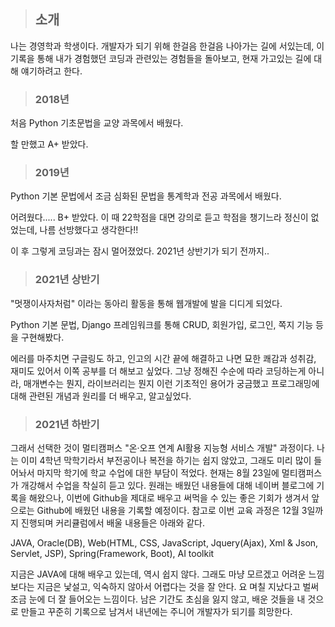 > ## 소개

나는 경영학과 학생이다. 개발자가 되기 위해 한걸음 한걸음 나아가는 길에 서있는데, 이 기록을 통해 내가 경험했던 코딩과 관련있는 경험들을 돌아보고, 현재 가고있는 길에 대해 얘기하려고 한다. 


> ### 2018년

처음 Python 기초문법을 교양 과목에서 배웠다. 

할 만했고 A+ 받았다. 



> ### 2019년 

Python 기본 문법에서 조금 심화된 문법을 통계학과 전공 과목에서 배웠다. 

어려웠다..... B+ 받았다. 이 때 22학점을 대면 강의로 듣고 학점을 챙기느라 정신이 없었는데, 나름 선방했다고 생각한다!! 

이 후 그렇게 코딩과는 잠시 멀어졌었다. 2021년 상반기가 되기 전까지..



> ### 2021년 상반기

"멋쟁이사자처럼" 이라는 동아리 활동을 통해  웹개발에 발을 디디게 되었다. 

Python 기본 문법,  Django 프레임워크를 통해 CRUD, 회원가입, 로그인, 쪽지 기능 등을 구현해봤다.

에러를 마주치면 구글링도 하고, 인고의 시간 끝에 해결하고 나면 묘한 쾌감과 성취감, 재미도 있어서 이쪽 공부를 더 해보고 싶었다. 그냥 정해진 수순에 따라 코딩하는게 아니라, 매개변수는 뭔지, 라이브러리는 뭔지 이런 기초적인 용어가 궁금했고 프로그래밍에 대해 관련된 개념과 원리를 더 배우고, 알고싶었다. 



> ### 2021년 하반기 

그래서 선택한 것이 멀티캠퍼스 "온·오프 연계 AI활용 지능형 서비스 개발" 과정이다. 나는 이미 4학년 막학기라서 부전공이나 복전을 하기는 쉽지 않았고, 그래도 미리 많이 들어놔서 마지막 학기에 학교 수업에 대한 부담이 적었다. 현재는 8월 23일에 멀티캠퍼스가 개강해서 수업을 착실히 듣고 있다. 원래는 배웠던 내용들에 대해 네이버 블로그에 기록을 해왔으나, 이번에 Github을 제대로 배우고 써먹을 수 있는 좋은 기회가 생겨서 앞으로는 Github에 배웠던 내용을 기록할 예정이다. 참고로 이번 교육 과정은 12월 3일까지 진행되며 커리큘럼에서 배울 내용들은 아래와 같다. 

JAVA, Oracle(DB), Web(HTML, CSS, JavaScript, Jquery(Ajax), Xml & Json, Servlet, JSP), Spring(Framework, Boot), AI toolkit 

지금은 JAVA에 대해 배우고 있는데, 역시 쉽지 않다. 그래도 마냥 모르겠고 어려운 느낌보다는 지금은 낯설고, 익숙하지 않아서 어렵다는 것을 잘 안다. 요 며칠 지났다고 벌써 조금 눈에 더 잘 들어오는 느낌이다. 남은 기간도 초심을 잃지 않고, 배운 것들을 내 것으로 만들고 꾸준히 기록으로 남겨서 내년에는 주니어 개발자가 되기를 희망한다. 



  
